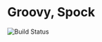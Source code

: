# Groovy, Spock

![Build Status](https://travis-ci.org/cyber-dojo-languages/groovy-spock.svg?branch=master)

